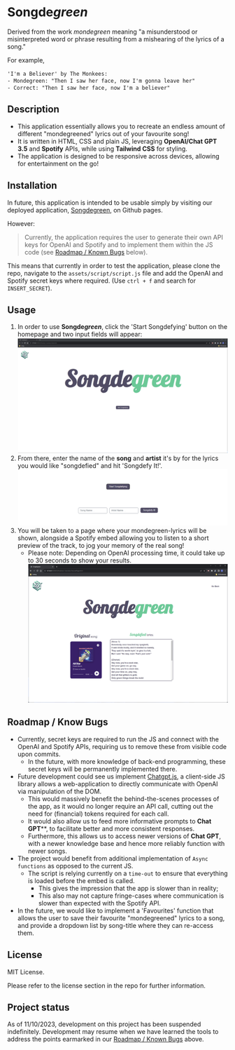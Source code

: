 # Songde*green*
Derived from the work *mondegreen* meaning "a misunderstood or misinterpreted word or phrase resulting from a mishearing of the lyrics of a song."

For example,

    'I'm a Believer' by The Monkees:
    - Mondegreen: "Then I saw her face, now I'm gonna leave her"
    - Correct: "Then I saw her face, now I'm a believer"

## Description
- This application essentially allows you to recreate an endless amount of different "mondegreened" lyrics out of your favourite song!
- It is written in HTML, CSS and plain JS, leveraging **OpenAI/Chat GPT 3.5** and **Spotify** APIs, while using **Tailwind CSS** for styling.
- The application is designed to be responsive across devices, allowing for entertainment on the go! 

## Installation

In future, this application is intended to be usable simply by visiting our deployed application, [Songdegreen](https://trnigg.github.io/lyric-translator/), on Github pages.

However:
>Currently, the application requires the user to generate their own API keys for OpenAI and Spotify and to implement them within the JS code (see [Roadmap / Known Bugs](#roadmap--know-bugs) below).

This means that currently in order to test the application, please clone the repo, navigate to the `assets/script/script.js` file and add the OpenAI and Spotify secret keys where required. (Use `ctrl + f` and search for `INSERT_SECRET`).


## Usage
1. In order to use **Songde*green***, click the 'Start Songdefying' button on the homepage and two input fields will appear:
![preview of the homepage](./assets/images/screenshots/screenshot-homepage.png)
2. From there, enter the name of the **song** and **artist** it's by for the lyrics you would like "songdefied" and hit 'Songdefy It!'.
![preview of input fields once start is clicked](./assets/images/screenshots/screenshot-inputs.png)
3. You will be taken to a page where your mondegreen-lyrics will be shown, alongside a Spotify embed allowing you to listen to a short preview of the track, to jog your memory of the real song!
    - Please note: Depending on OpenAI processing time, it could take up to 30 seconds to show your results.
![demo of a render lyrics next to spotify embed of song](./assets/images/screenshots/screenshot-output.png)


## Roadmap / Know Bugs
- Currently, secret keys are required to run the JS and connect with the OpenAI and Spotify APIs, requiring us to remove these from visible code upon commits.
    - In the future, with more knowledge of back-end programming, these secret keys will be permanently implemented there.
- Future development could see us implement [Chatgpt.js](https://github.com/kudoai/chatgpt.js), a client-side JS library allows a web-application to directly communicate with OpenAI via manipulation of the DOM.
    - This would massively benefit the behind-the-scenes processes of the app, as it would no longer require an API call, cutting out the need for (financial) tokens required for each call.
    - It would also allow us to feed more informative prompts to **Chat GPT****, to facilitate better and more consistent responses.
    - Furthermore, this allows us to access newer versions of **Chat GPT**, with a newer knowledge base and hence more reliably function with newer songs.
- The project would benefit from additional implementation of `Async` `functions` as opposed to the current JS.
    - The script is relying currently on a `time-out` to ensure that everything is loaded before the embed is called.
        - This gives the impression that the app is slower than in reality;
        - This also may not capture fringe-cases where communication is slower than expected with the Spotify API.
- In the future, we would like to implement a 'Favourites' function that allows the user to save their favourite "mondegreened" lyrics to a song, and provide a dropdown list by song-title where they can re-access them.


## License
MIT License.

Please refer to the license section in the repo for further information.

## Project status

As of 11/10/2023, development on this project has been suspended indefinitely. 
Development may resume when we have learned the tools to address the points earmarked in our [Roadmap / Known Bugs](#roadmap--know-bugs) above.
